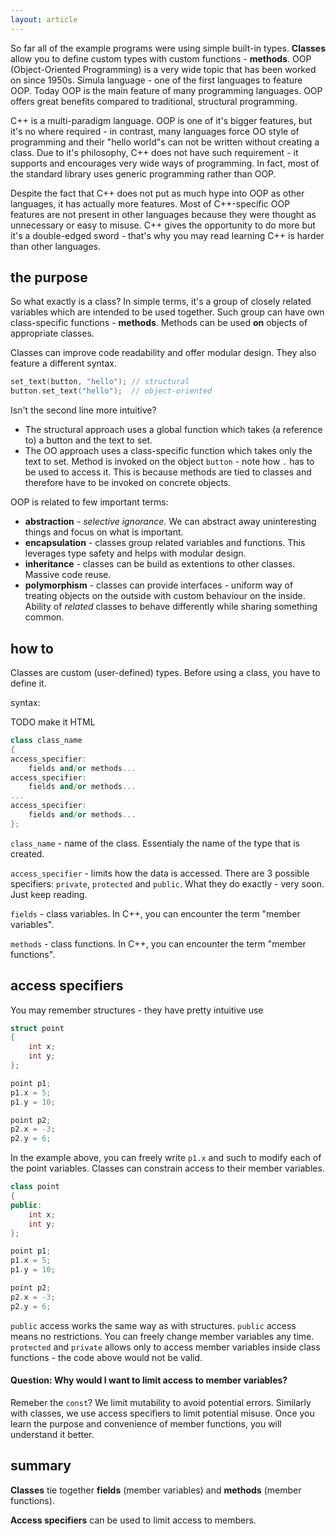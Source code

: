 ```yaml
---
layout: article
---
```


So far all of the example programs were using simple built-in types. **Classes** allow you to define custom types with custom functions - **methods**. OOP (Object-Oriented Programming) is a very wide topic that has been worked on since 1950s. Simula language - one of the first languages to feature OOP. Today OOP is the main feature of many programming languages. OOP offers great benefits compared to traditional, structural programming.

C++ is a multi-paradigm language. OOP is one of it's bigger features, but it's no where required - in contrast, many languages force OO style of programming and their "hello world"s can not be written without creating a class. Due to it's philosophy, C++ does not have such requirement - it supports and encourages very wide ways of programming. In fact, most of the standard library uses generic programming rather than OOP. 

Despite the fact that C++ does not put as much hype into OOP as other languages, it has actually more features. Most of C++-specific OOP features are not present in other languages because they were thought as unnecessary or easy to misuse. C++ gives the opportunity to do more but it's a double-edged sword - that's why you may read learning C++ is harder than other languages.

## the purpose

So what exactly is a class? In simple terms, it's a group of closely related variables which are intended to be used together. Such group can have own class-specific functions - **methods**. Methods can be used **on** objects of appropriate classes.

Classes can improve code readability and offer modular design. They also feature a different syntax.

```c++
set_text(button, "hello"); // structural
button.set_text("hello");  // object-oriented
```

Isn't the second line more intuitive?

- The structural approach uses a global function which takes (a reference to) a button and the text to set.
- The OO approach uses a class-specific function which takes only the text to set. Method is invoked on the object `button` - note how `.` has to be used to access it. This is because methods are tied to classes and therefore have to be invoked on concrete objects.

OOP is related to few important terms:

- **abstraction** - *selective ignorance*. We can abstract away uninteresting things and focus on what is important.
- **encapsulation** - classes group related variables and functions. This leverages type safety and helps with modular design.
- **inheritance** - classes can be build as extentions to other classes. Massive code reuse.
- **polymorphism** - classes can provide interfaces - uniform way of treating objects on the outside with custom behaviour on the inside. Ability of *related* classes to behave differently while sharing something common.

## how to

Classes are custom (user-defined) types. Before using a class, you have to define it.

syntax:

TODO make it HTML

```c++
class class_name
{
access_specifier:
    fields and/or methods...
access_specifier:
    fields and/or methods...
...
access_specifier:
    fields and/or methods...
};
```

`class_name` - name of the class. Essentialy the name of the type that is created.

`access_specifier` - limits how the data is accessed. There are 3 possible specifiers: `private`, `protected` and `public`. What they do exactly - very soon. Just keep reading.

`fields` - class variables. In C++, you can encounter the term "member variables".

`methods` - class functions. In C++, you can encounter the term "member functions".

## access specifiers

You may remember structures - they have pretty intuitive use

```c++
struct point
{
    int x;
    int y;
};

point p1;
p1.x = 5;
p1.y = 10;

point p2;
p2.x = -3;
p2.y = 6;
```

In the example above, you can freely write `p1.x` and such to modify each of the point variables. Classes can constrain access to their member variables.

```c++
class point
{
public:
    int x;
    int y;
};

point p1;
p1.x = 5;
p1.y = 10;

point p2;
p2.x = -3;
p2.y = 6;
```

`public` access works the same way as with structures. `public` access means no restrictions. You can freely change member variables any time. `protected` and `private` allows only to access member variables inside class functions - the code above would not be valid.

#### Question: Why would I want to limit access to member variables?

Remeber the `const`? We limit mutability to avoid potential errors. Similarly with classes, we use access specifiers to limit potential misuse. Once you learn the purpose and convenience of member functions, you will understand it better.

## summary

**Classes** tie together **fields** (member variables) and **methods** (member functions).

**Access specifiers** can be used to limit access to members.
